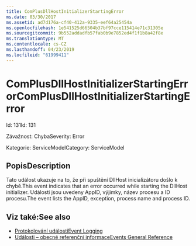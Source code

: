 ```yaml
---
title: ComPlusDllHostInitializerStartingError
ms.date: 03/30/2017
ms.assetid: ad7d176a-cf40-412a-9335-eef64a25454a
ms.openlocfilehash: 1e541525d66504b37bf97cce115414e71c31305e
ms.sourcegitcommit: 9b552addadfb57fab0b9e7852ed4f1f1b8a42f8e
ms.translationtype: MT
ms.contentlocale: cs-CZ
ms.lasthandoff: 04/23/2019
ms.locfileid: "61999411"
---
```

# <a name="complusdllhostinitializerstartingerror"></a><span data-ttu-id="5c4a6-102">ComPlusDllHostInitializerStartingError</span><span class="sxs-lookup"><span data-stu-id="5c4a6-102">ComPlusDllHostInitializerStartingError</span></span>
<span data-ttu-id="5c4a6-103">Id: 131</span><span class="sxs-lookup"><span data-stu-id="5c4a6-103">Id: 131</span></span>  
  
 <span data-ttu-id="5c4a6-104">Závažnost: Chyba</span><span class="sxs-lookup"><span data-stu-id="5c4a6-104">Severity: Error</span></span>  
  
 <span data-ttu-id="5c4a6-105">Kategorie: ServiceModel</span><span class="sxs-lookup"><span data-stu-id="5c4a6-105">Category: ServiceModel</span></span>  
  
## <a name="description"></a><span data-ttu-id="5c4a6-106">Popis</span><span class="sxs-lookup"><span data-stu-id="5c4a6-106">Description</span></span>  
 <span data-ttu-id="5c4a6-107">Tato událost ukazuje na to, že při spuštění DllHost inicializátoru došlo k chybě.</span><span class="sxs-lookup"><span data-stu-id="5c4a6-107">This event indicates that an error occurred while starting the DllHost initializer.</span></span> <span data-ttu-id="5c4a6-108">Události jsou uvedeny AppID, výjimky, název procesu a ID procesu.</span><span class="sxs-lookup"><span data-stu-id="5c4a6-108">The event lists the AppID, exception, process name and process ID.</span></span>  
  
## <a name="see-also"></a><span data-ttu-id="5c4a6-109">Viz také:</span><span class="sxs-lookup"><span data-stu-id="5c4a6-109">See also</span></span>

- [<span data-ttu-id="5c4a6-110">Protokolování událostí</span><span class="sxs-lookup"><span data-stu-id="5c4a6-110">Event Logging</span></span>](../../../../../docs/framework/wcf/diagnostics/event-logging/index.md)
- [<span data-ttu-id="5c4a6-111">Události – obecné referenční informace</span><span class="sxs-lookup"><span data-stu-id="5c4a6-111">Events General Reference</span></span>](../../../../../docs/framework/wcf/diagnostics/event-logging/events-general-reference.md)
